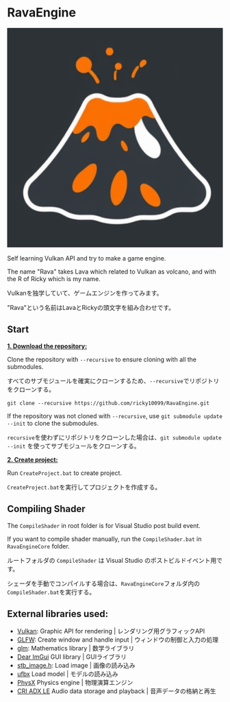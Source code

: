 # RavaEngine

<p align="center">
  <img width="512" height="512" src="https://github.com/ricky10099/RavaEngine/blob/main/Assets/Images/Rava.png">
</p>

Self learning Vulkan API and try to make a game engine.

The name "Rava" takes Lava which related to Vulkan as volcano, and with the R of Ricky which is my name.

Vulkanを独学していて、ゲームエンジンを作ってみます。

"Rava"という名前はLavaとRickyの頭文字を組み合わせです。

## Start
<ins>**1. Download the repository:**</ins>

Clone the repository with `--recursive` to ensure cloning with all the submodules. 

すべてのサブモジュールを確実にクローンするため、`--recursive`でリポジトリをクローンする。

```
git clone --recursive https://github.com/ricky10099/RavaEngine.git
```

If the repository was not cloned with `--recursive`, use `git submodule update --init` to clone the submodules.

`recursive`を使わずにリポジトリをクローンした場合は、`git submodule update --init` を使ってサブモジュールをクローンする。

<ins>**2. Create project:**</ins>

Run `CreateProject.bat` to create project.

`CreateProject.bat`を実行してプロジェクトを作成する。

## Compiling Shader
The `CompileShader` in root folder is for Visual Studio post build event.

If you want to compile shader manually, run the `CompileShader.bat` in `RavaEngineCore` folder.

ルートフォルダの `CompileShader` は Visual Studio のポストビルドイベント用です。

シェーダを手動でコンパイルする場合は、`RavaEngineCore`フォルダ内の`CompileShader.bat`を実行する。

## External libraries used:
* [Vulkan](https://vulkan.lunarg.com/): Graphic API for rendering | レンダリング用グラフィックAPI
* [GLFW](https://www.glfw.org/): Create window and handle input | ウィンドウの制御と入力の処理
* [glm](https://github.com/g-truc/glm): Mathematics library | 数学ライブラリ
* [Dear ImGui](https://github.com/ocornut/imgui) GUI library | GUIライブラリ
* [stb_image.h](https://github.com/nothings/stb): Load image | 画像の読み込み
* [ufbx](https://github.com/ufbx/ufbx) Load model | モデルの読み込み
* [PhysX](https://github.com/NVIDIA-Omniverse/PhysX) Physics engine | 物理演算エンジン
* [CRI ADX LE](https://game.criware.jp/) Audio data storage and playback | 音声データの格納と再生
